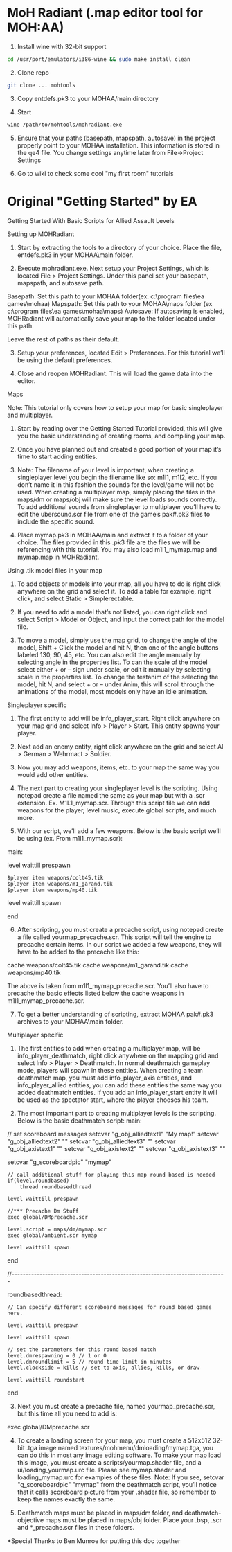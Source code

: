 # MoH Radiant (.map editor tool for MOH:AA)

1. Install wine with 32-bit support
```sh
cd /usr/port/emulators/i386-wine && sudo make install clean
```
2. Clone repo
```sh
git clone ... mohtools
```

3. Copy entdefs.pk3 to your MOHAA/main directory

4. Start
```sh
wine /path/to/mohtools/mohradiant.exe
```

5. Ensure that your paths (basepath, mapspath, autosave) in the project properly point to your MOHAA installation. This information is stored in the qe4 file.  You change settings anytime later from File->Project Settings

6. Go to wiki to check some cool "my first room" tutorials

# Original "Getting Started" by EA

Getting Started With Basic Scripts for Allied Assault Levels

Setting up MOHRadiant

1. Start by extracting the tools to a directory of your choice. Place the file, entdefs.pk3 in your MOHAA\main folder.

2. Execute mohradiant.exe. Next setup your Project Settings, which is located File > Project Settings. Under this panel set your basepath, mapspath, and autosave path.

Basepath: Set this path to your MOHAA folder(ex. c:\program files\ea games\mohaa\)
Mapspath: Set this path to your MOHAA\maps folder (ex c:\program files\ea games\mohaa\maps)
Autosave: If autosaving is enabled, MOHRadiant will automatically save your map to the folder located under this path.

Leave the rest of paths as their default.

3. Setup your preferences, located Edit > Preferences.  For this tutorial we’ll be using the default preferences.

4. Close and reopen MOHRadiant.  This will load the game data into the editor.

Maps

Note: This tutorial only covers how to setup your map for basic singleplayer and multiplayer.

1. Start by reading over the Getting Started Tutorial provided, this will give you the basic understanding of creating rooms, and compiling your map.

2. Once you have planned out and created a good portion of your map it’s time to start adding entities.

3. Note: The filename of your level is important, when creating a singleplayer level you begin the filename like so: m1l1, m1l2, etc. If you don’t name it in this fashion the sounds for the level/game will not be used. When creating a multiplayer map, simply placing the files in the maps/dm or maps/obj will make sure the level loads sounds correctly.  To add additional sounds from singleplayer to multiplayer you’ll have to edit the ubersound.scr file from one of the game’s pak#.pk3 files to include the specific sound.

4. Place mymap.pk3 in MOHAA\main and extract it to a folder of your choice.  The files provided in this .pk3 file are the files we will be referencing with this tutorial.  You may also load m1l1_mymap.map and mymap.map in MOHRadiant.

Using .tik model files in your map

1. To add objects or models into your map, all you have to do is right click anywhere on the grid and select it.  To add a table for example, right click, and select Static > Simplerectable.  

2. If you need to add a model that’s not listed, you can right click and select Script > Model or Object, and input the correct path for the model file. 

3. To move a model, simply use the map grid, to change the angle of the model, Shift + Click the model and hit N, then one of the angle buttons labeled 130, 90, 45, etc.  You can also edit the angle manually by selecting angle in the properties list.  To can the scale of the model select either + or – sign under scale, or edit it manually by selecting scale in the properties list.  To change the testanim of the selecting the model, hit N, and select + or – under Anim, this will scroll through the animations of the model, most models only have an idle animation.

Singleplayer specific

1. The first entity to add will be info_player_start.  Right click anywhere on your map grid and select Info > Player > Start. This entity spawns your player.

2. Next add an enemy entity, right click anywhere on the grid and select AI > German > Wehrmact > Soldier.

3. Now you may add weapons, items, etc. to your map the same way you would add other entities.

4. The next part to creating your singleplayer level is the scripting.  Using notepad create a file named the same as your map but with a .scr extension.  Ex. M1L1_mymap.scr.  Through this script file we can add weapons for the player, level music, execute global scripts, and much more.

5. With our script, we’ll add a few weapons. Below is the basic script we’ll be using (ex. From m1l1_mymap.scr):

main:

level waittill prespawn

	$player item weapons/colt45.tik
	$player item weapons/m1_garand.tik
	$player item weapons/mp40.tik

level waittill spawn

end

6. After scripting, you must create a precache script, using notepad create a file called yourmap_precache.scr.  This script will tell the engine to precache certain items.  In our script we added a few weapons, they will have to be added to the precache like this:

cache weapons/colt45.tik
cache weapons/m1_garand.tik
cache weapons/mp40.tik

The above is taken from m1l1_mymap_precache.scr.  You’ll also have to precache the basic effects listed below the cache weapons in m1l1_mymap_precache.scr.

7. To get a better understanding of scripting, extract MOHAA pak#.pk3 archives to your MOHAA\main folder.

Multiplayer specific

1. The first entities to add when creating a multiplayer map, will be info_player_deathmatch, right click anywhere on the mapping grid and select Info > Player > Deathmatch.  In normal deathmatch gameplay mode, players will spawn in these entities.  When creating a team deathmatch map, you must add info_player_axis entities, and info_player_allied entities, you can add these entities the same way you added deathmatch entities.  If you add an info_player_start entity it will be used as the spectator start, where the player chooses his team.

2. The most important part to creating multiplayer levels is the scripting.  Below is the basic deathmatch script:
main:

// set scoreboard messages
setcvar "g_obj_alliedtext1" "My map!"
setcvar "g_obj_alliedtext2" ""
setcvar "g_obj_alliedtext3" ""
setcvar "g_obj_axistext1" ""
setcvar "g_obj_axistext2" ""
setcvar "g_obj_axistext3" ""
 
setcvar "g_scoreboardpic" "mymap"

	// call additional stuff for playing this map round based is needed
	if(level.roundbased)
		thread roundbasedthread
		
	level waittill prespawn

	//*** Precache Dm Stuff
	exec global/DMprecache.scr

	level.script = maps/dm/mymap.scr
	exec global/ambient.scr mymap

	level waittill spawn

end

//-----------------------------------------------------------------------------

roundbasedthread:

	// Can specify different scoreboard messages for round based games here.
	
	level waittill prespawn

	level waittill spawn

	// set the parameters for this round based match
	level.dmrespawning = 0 // 1 or 0
	level.dmroundlimit = 5 // round time limit in minutes
	level.clockside = kills // set to axis, allies, kills, or draw

	level waittill roundstart

end

3. Next you must create a precache file, named yourmap_precache.scr, but this time all you need to add is:

exec global/DMprecache.scr

4. To create a loading screen for your map, you must create a 512x512 32-bit .tga image named textures/mohmenu/dmloading/mymap.tga, you can do this in most any image editing software.  To make your map load this image, you must create a scripts/yourmap.shader file, and a ui/loading_yourmap.urc file.  Please see mymap.shader and loading_mymap.urc for examples of these files.  Note: If you see, setcvar "g_scoreboardpic" "mymap" from the deathmatch script, you’ll notice that it calls scoreboard picture from your .shader file, so remember to keep the names exactly the same.

5. Deathmatch maps must be placed in maps/dm folder, and deathmatch-objective maps must be placed in maps/obj folder. Place your .bsp, .scr and *_precache.scr files in these folders.


*Special Thanks to Ben Munroe for putting this doc together
